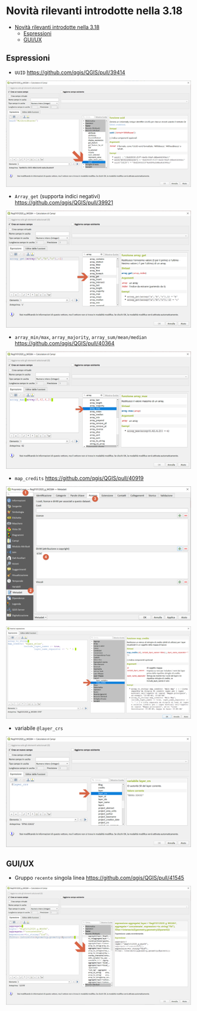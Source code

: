 # Novità rilevanti introdotte nella 3.18

<!-- TOC -->

- [Novità rilevanti introdotte nella 3.18](#novità-rilevanti-introdotte-nella-318)
  - [Espressioni](#espressioni)
  - [GUI/UX](#guiux)

<!-- /TOC -->

## Espressioni

- `UUID` https://github.com/qgis/QGIS/pull/39414

![](/img/novita_318/img_02.png)

- `Array_get` (supporta indici negativi) https://github.com/qgis/QGIS/pull/39921

![](/img/novita_318/img_03.png)

- `array_min/max`, `array_majority`, `array_sum/mean/median` https://github.com/qgis/QGIS/pull/40364

![](/img/novita_318/img_04.png)

- `map_credits` https://github.com/qgis/QGIS/pull/40919

![](/img/novita_318/img_05.png)

![](/img/novita_318/img_051.png)

- variabile `@layer_crs`

![](/img/novita_318/img_06.png)

## GUI/UX
- Gruppo `recente` singola linea https://github.com/qgis/QGIS/pull/41545

![](/img/novita_318/img_01.png)
